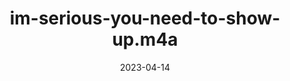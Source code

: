 ---
title: "im-serious-you-need-to-show-up.m4a"
type: spoken
spoken: "/assets/spoken/im-serious-you-need-to-show-up.m4a/im-serious-you-need-to-show-up.m4a"
date: 2023-04-14
related:
  - shits-gone-bad.m4a
---